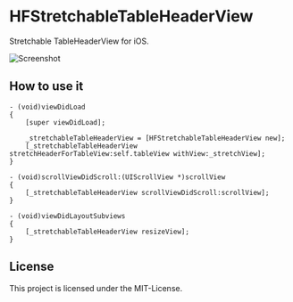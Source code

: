 HFStretchableTableHeaderView
==========================

Stretchable TableHeaderView for iOS.



![Screenshot](https://raw.github.com/hfrahmann/HFStretchableTableHeaderView/master/HFStretchableTableHeaderView.gif)


How to use it
-------------


```
- (void)viewDidLoad
{
    [super viewDidLoad];
    
    _stretchableTableHeaderView = [HFStretchableTableHeaderView new];
    [_stretchableTableHeaderView stretchHeaderForTableView:self.tableView withView:_stretchView];
}

- (void)scrollViewDidScroll:(UIScrollView *)scrollView
{
    [_stretchableTableHeaderView scrollViewDidScroll:scrollView];
}

- (void)viewDidLayoutSubviews
{
    [_stretchableTableHeaderView resizeView];
}
```


License
-------

This project is licensed under the MIT-License.